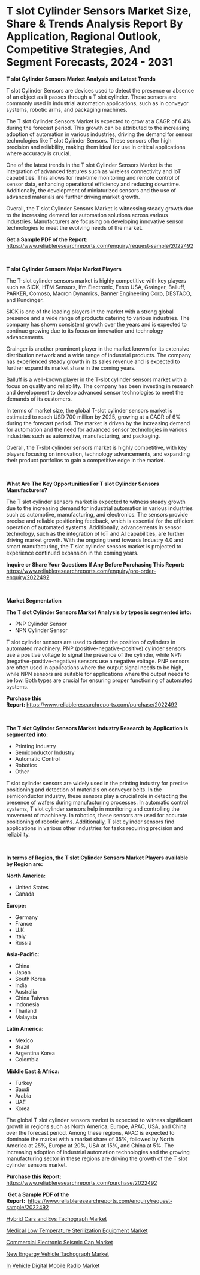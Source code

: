 <p><h1>T slot Cylinder Sensors Market Size, Share & Trends Analysis Report By Application, Regional Outlook, Competitive Strategies, And Segment Forecasts, 2024 - 2031</h1></p><p><strong>T slot Cylinder Sensors Market Analysis and Latest Trends</strong></p>
<p><p>T slot Cylinder Sensors are devices used to detect the presence or absence of an object as it passes through a T slot cylinder. These sensors are commonly used in industrial automation applications, such as in conveyor systems, robotic arms, and packaging machines.</p><p>The T slot Cylinder Sensors Market is expected to grow at a CAGR of 6.4% during the forecast period. This growth can be attributed to the increasing adoption of automation in various industries, driving the demand for sensor technologies like T slot Cylinder Sensors. These sensors offer high precision and reliability, making them ideal for use in critical applications where accuracy is crucial.</p><p>One of the latest trends in the T slot Cylinder Sensors Market is the integration of advanced features such as wireless connectivity and IoT capabilities. This allows for real-time monitoring and remote control of sensor data, enhancing operational efficiency and reducing downtime. Additionally, the development of miniaturized sensors and the use of advanced materials are further driving market growth.</p><p>Overall, the T slot Cylinder Sensors Market is witnessing steady growth due to the increasing demand for automation solutions across various industries. Manufacturers are focusing on developing innovative sensor technologies to meet the evolving needs of the market.</p></p>
<p><strong>Get a Sample PDF of the Report:&nbsp;</strong> <a href="https://www.reliableresearchreports.com/enquiry/request-sample/2022492">https://www.reliableresearchreports.com/enquiry/request-sample/2022492</a></p>
<p>&nbsp;</p>
<p><strong>T slot Cylinder Sensors Major Market Players</strong></p>
<p><p>The T-slot cylinder sensors market is highly competitive with key players such as SICK, HTM Sensors, Ifm Electronic, Festo USA, Grainger, Balluff, PARKER, Comoso, Macron Dynamics, Banner Engineering Corp, DESTACO, and Kundinger.</p><p>SICK is one of the leading players in the market with a strong global presence and a wide range of products catering to various industries. The company has shown consistent growth over the years and is expected to continue growing due to its focus on innovation and technology advancements.</p><p>Grainger is another prominent player in the market known for its extensive distribution network and a wide range of industrial products. The company has experienced steady growth in its sales revenue and is expected to further expand its market share in the coming years.</p><p>Balluff is a well-known player in the T-slot cylinder sensors market with a focus on quality and reliability. The company has been investing in research and development to develop advanced sensor technologies to meet the demands of its customers.</p><p>In terms of market size, the global T-slot cylinder sensors market is estimated to reach USD 700 million by 2025, growing at a CAGR of 6% during the forecast period. The market is driven by the increasing demand for automation and the need for advanced sensor technologies in various industries such as automotive, manufacturing, and packaging.</p><p>Overall, the T-slot cylinder sensors market is highly competitive, with key players focusing on innovation, technology advancements, and expanding their product portfolios to gain a competitive edge in the market.</p></p>
<p>&nbsp;</p>
<p><strong>What Are The Key Opportunities For T slot Cylinder Sensors Manufacturers?</strong></p>
<p><p>The T slot cylinder sensors market is expected to witness steady growth due to the increasing demand for industrial automation in various industries such as automotive, manufacturing, and electronics. The sensors provide precise and reliable positioning feedback, which is essential for the efficient operation of automated systems. Additionally, advancements in sensor technology, such as the integration of IoT and AI capabilities, are further driving market growth. With the ongoing trend towards Industry 4.0 and smart manufacturing, the T slot cylinder sensors market is projected to experience continued expansion in the coming years.</p></p>
<p><strong>Inquire or Share Your Questions If Any Before Purchasing This Report:</strong> <a href="https://www.reliableresearchreports.com/enquiry/pre-order-enquiry/2022492">https://www.reliableresearchreports.com/enquiry/pre-order-enquiry/2022492</a></p>
<p>&nbsp;</p>
<p><strong>Market Segmentation</strong></p>
<p><strong>The T slot Cylinder Sensors Market Analysis by types is segmented into:</strong></p>
<p><ul><li>PNP Cylinder Sensor</li><li>NPN Cylinder Sensor</li></ul></p>
<p><p>T slot cylinder sensors are used to detect the position of cylinders in automated machinery. PNP (positive-negative-positive) cylinder sensors use a positive voltage to signal the presence of the cylinder, while NPN (negative-positive-negative) sensors use a negative voltage. PNP sensors are often used in applications where the output signal needs to be high, while NPN sensors are suitable for applications where the output needs to be low. Both types are crucial for ensuring proper functioning of automated systems.</p></p>
<p><strong>Purchase this Report:&nbsp;</strong><a href="https://www.reliableresearchreports.com/purchase/2022492">https://www.reliableresearchreports.com/purchase/2022492</a></p>
<p>&nbsp;</p>
<p><strong>The T slot Cylinder Sensors Market Industry Research by Application is segmented into:</strong></p>
<p><ul><li>Printing Industry</li><li>Semiconductor Industry</li><li>Automatic Control</li><li>Robotics</li><li>Other</li></ul></p>
<p><p>T slot cylinder sensors are widely used in the printing industry for precise positioning and detection of materials on conveyor belts. In the semiconductor industry, these sensors play a crucial role in detecting the presence of wafers during manufacturing processes. In automatic control systems, T slot cylinder sensors help in monitoring and controlling the movement of machinery. In robotics, these sensors are used for accurate positioning of robotic arms. Additionally, T slot cylinder sensors find applications in various other industries for tasks requiring precision and reliability.</p></p>
<p>&nbsp;</p>
<p><strong>In terms of Region, the T slot Cylinder Sensors Market Players available by Region are:</strong></p>
<p>
    <p> <strong> North America: </strong>
        <ul>
            <li>United States</li>
            <li>Canada</li>
        </ul>
        </p> 
    <p> <strong> Europe: </strong>
        <ul>
            <li>Germany</li>
            <li>France</li>
            <li>U.K.</li>
            <li>Italy</li>
            <li>Russia</li>
        </ul>
        </p> 
    <p> <strong> Asia-Pacific: </strong>
        <ul>
            <li>China</li>
            <li>Japan</li>
            <li>South Korea</li>
            <li>India</li>
            <li>Australia</li>
            <li>China Taiwan</li>
            <li>Indonesia</li>
            <li>Thailand</li>
            <li>Malaysia</li>
        </ul>
        </p> 
    <p> <strong> Latin America: </strong>
        <ul>
            <li>Mexico</li>
            <li>Brazil</li>
            <li>Argentina Korea</li>
            <li>Colombia</li>
        </ul>
        </p> 
    <p> <strong> Middle East & Africa: </strong>
        <ul>
            <li>Turkey</li>
            <li>Saudi</li>
            <li>Arabia</li>
            <li>UAE</li>
            <li>Korea</li>
        </ul>
    </p>
    </p>
<p><p>The global T slot cylinder sensors market is expected to witness significant growth in regions such as North America, Europe, APAC, USA, and China over the forecast period. Among these regions, APAC is expected to dominate the market with a market share of 35%, followed by North America at 25%, Europe at 20%, USA at 15%, and China at 5%. The increasing adoption of industrial automation technologies and the growing manufacturing sector in these regions are driving the growth of the T slot cylinder sensors market.</p></p>
<p><strong>Purchase this Report: </strong><a href="https://www.reliableresearchreports.com/purchase/2022492">https://www.reliableresearchreports.com/purchase/2022492</a></p>
<p>&nbsp;<strong>Get a Sample PDF of the Report:&nbsp;&nbsp;</strong><a href="https://www.reliableresearchreports.com/enquiry/request-sample/2022492">https://www.reliableresearchreports.com/enquiry/request-sample/2022492</a></p>
<p><strong></strong></p>
<p><p><a href="https://view.publitas.com/reportprime-1/hybrid-cars-and-evs-tachograph-market-size-market-trends-and-growth-outlook-forecasted-for-period-from-2024-to-2031/">Hybrid Cars and Evs Tachograph Market</a></p><p><a href="https://funky-papaya-cf4.notion.site/Medical-Low-Temperature-Sterilization-Equipment-Market-Research-Report-Forecasted-for-Period-from-20-a02e636766c242fa982f1d769274b72c">Medical Low Temperature Sterilization Equipment Market</a></p><p><a href="https://sore-arch-6db.notion.site/Commercial-Electronic-Seismic-Cap-Market-Research-Report-The-Key-To-Successful-Business-Strategy-Fo-56713b3656a5490ea2a27d5216779f7c">Commercial Electronic Seismic Cap Market</a></p><p><a href="https://view.publitas.com/reportprime-1/new-engergy-vehicle-tachograph-market-size-evaluating-its-market-trends-growth-and-projections-2024-2031/">New Engergy Vehicle Tachograph Market</a></p><p><a href="https://github.com/edytherolanlouisejk1miz0wig/Market-Research-Report-List-1/blob/main/in-vehicle-digital-mobile-radio-market.md">In Vehicle Digital Mobile Radio Market</a></p></p>